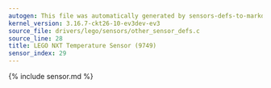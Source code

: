 ```yaml
---
autogen: This file was automatically generated by sensors-defs-to-markdown.py
kernel_version: 3.16.7-ckt26-10-ev3dev-ev3
source_file: drivers/lego/sensors/other_sensor_defs.c
source_line: 28
title: LEGO NXT Temperature Sensor (9749)
sensor_index: 29
---
```


{% include sensor.md %}
